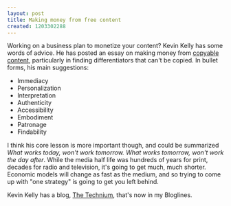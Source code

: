 ```yaml
---
layout: post
title: Making money from free content
created: 1203302288
---
```

Working on a business plan to monetize your content? Kevin Kelly has some words of advice. He has posted an essay on making money from <a href="http://www.edge.org/3rd_culture/kelly08/kelly08_index.html">copyable content</a>, particularly in finding differentiators that can't be copied. In bullet forms, his main suggestions:

<ul>
<li>Immediacy</li>
<li>Personalization</li>
<li>Interpretation</li>
<li>Authenticity</li> 
<li>Accessibility</li> 
<li>Embodiment</li> 
<li>Patronage</li>
<li>Findability</li>
</ul>

<p>I think his core lesson is more important though, and could be summarized <em>What works today, won't work tomorrow. What works tomorrow, won't work the day after</em>. While the media half life was hundreds of years for print, decades for radio and television, it's going to get much, much shorter. Economic models will change as fast as the medium, and so trying to come up with "one strategy" is going to get you left behind.

<p>Kevin Kelly has a blog, <a href="http://www.kk.org/thetechnium/index.php">The Technium</a>, that's now in my Bloglines.
